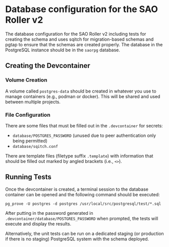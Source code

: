 # Database configuration for the SAO Roller v2

The database configuration for the SAO Roller v2 including tests for creating the schema and uses
sqitch for migration-based schemas and pgtap to ensure that the schemas are created properly. The
database in the PostgreSQL instance should be in the `saorpg` database.

## Creating the Devcontainer

### Volume Creation

A volume called `postgres-data` should be created in whatever you use to manage containers (e.g.,
podman or docker). This will be shared and used between multiple projects.

### File Configuration

There are some files that must be filled out in the `.devcontainer` for secrets:

* `database/POSTGRES_PASSWORD` (unused due to peer authentication only being permitted)
* `database/sqitch.conf`

There are template files (filetype suffix `.template`) with information that should be filled out
marked by angled brackets (i.e., `<>`).

## Running Tests

Once the devcontainer is created, a terminal session to the database container can be opened and the
following command should be executed:

`pg_prove -U postgres -d postgres /usr/local/src/postgresql/test/*.sql`

After putting in the password generated in `.devcontainer/database/POSTGRES_PASSWORD` when prompted,
the tests will execute and display the results.

Alternatively, the unit tests can be run on a dedicated staging (or production if there is no
staging) PostgreSQL system with the schema deployed.
